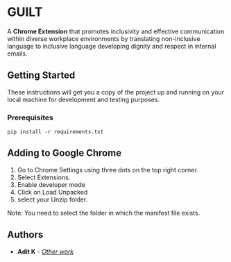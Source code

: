 # GUILT

A **Chrome Extension** that promotes inclusivity and effective communication within diverse workplace environments by translating non-inclusive language to inclusive language developing dignity and respect in internal emails. 

## Getting Started

These instructions will get you a copy of the project up and running on your local machine for development and testing purposes.

### Prerequisites

```
pip install -r requirements.txt
```
## Adding to Google Chrome

1) Go to Chrome Settings using three dots on the top right corner.
2) Select Extensions.
3) Enable developer mode
4) Click on Load Unpacked
5)  select your Unzip folder.

Note: You need to select the folder in which the manifest file exists. 


## Authors

* **Adit K** - [*Other work*](https://github.com/BTW-AAK)
